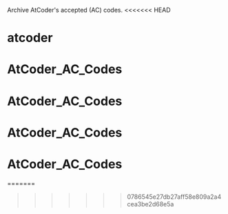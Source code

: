 Archive AtCoder's accepted (AC) codes.
<<<<<<< HEAD
# atcoder
# AtCoder_AC_Codes
# AtCoder_AC_Codes
# AtCoder_AC_Codes
# AtCoder_AC_Codes
=======
>>>>>>> 0786545e27db27aff58e809a2a4cea3be2d68e5a
